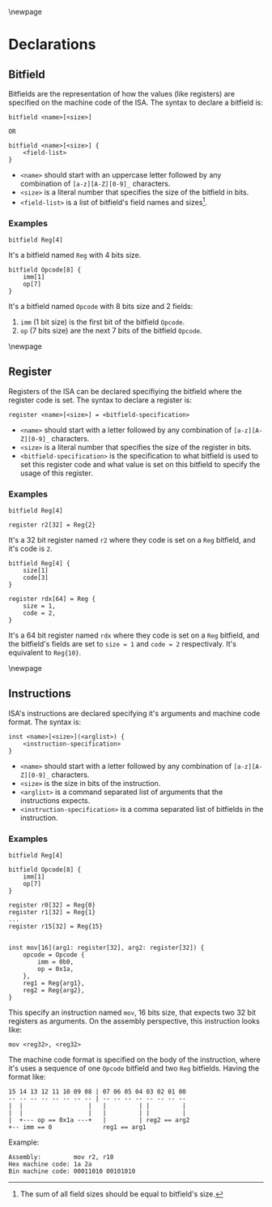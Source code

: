 \newpage
# Declarations

## Bitfield

Bitfields are the representation of how the values (like registers) are specified on the machine
code of the ISA. The syntax to declare a bitfield is:

```
bitfield <name>[<size>]

OR

bitfield <name>[<size>] {
    <field-list>
}
```

* `<name>` should start with an uppercase letter followed by any combination of `[a-z][A-Z][0-9]_`
  characters.
* `<size>` is a literal number that specifies the size of the bitfield in bits.
* `<field-list>` is a list of bitfield's field names and sizes[^fields-size].

### Examples

```
bitfield Reg[4]
```

It's a bitfield named `Reg` with 4 bits size.

```
bitfield Opcode[8] {
	imm[1]
	op[7]
}
```

It's a bitfield named `Opcode` with 8 bits size and 2 fields:

1. `imm` (1 bit size) is the first bit of the bitfield `Opcode`.
2. `op` (7 bits size) are the next 7 bits of the bitfield `Opcode`.


[^fields-size]: The sum of all field sizes should be equal to bitfield's size.


\newpage
## Register

Registers of the ISA can be declared specifiying the bitfield where the register code is set.
The syntax to declare a register is:

```
register <name>[<size>] = <bitfield-specification>
```

* `<name>` should start with a letter followed by any combination of `[a-z][A-Z][0-9]_` characters.
* `<size>` is a literal number that specifies the size of the register in bits.
* `<bitfield-specification>` is the specification to what bitfield is used to set this register
  code and what value is set on this bitfield to specify the usage of this register.

### Examples

```
bitfield Reg[4]

register r2[32] = Reg{2}
```

It's a 32 bit register named `r2` where they code is set on a `Reg` bitfield, and it's code is `2`.

```
bitfield Reg[4] {
    size[1]
    code[3]
}

register rdx[64] = Reg {
    size = 1,
    code = 2,
}
```

It's a 64 bit register named `rdx` where they code is set on a `Reg` bitfield, and the bitfield's
fields are set to `size = 1` and `code = 2` respectivaly. It's equivalent to `Reg{10}`.


\newpage
## Instructions

ISA's instructions are declared specifying it's arguments and machine code format. The syntax is:

```
inst <name>[<size>](<arglist>) {
    <instruction-specification>
}
```

* `<name>` should start with a letter followed by any combination of `[a-z][A-Z][0-9]_` characters.
* `<size>` is the size in bits of the instruction.
* `<arglist>` is a command separated list of arguments that the instructions expects.
* `<instruction-specification>` is a comma separated list of bitfields in the instruction.

### Examples

```
bitfield Reg[4]

bitfield Opcode[8] {
	imm[1]
	op[7]
}

register r0[32] = Reg{0}
register r1[32] = Reg{1}
...
register r15[32] = Reg{15}


inst mov[16](arg1: register[32], arg2: register[32]) {
	opcode = Opcode {
		imm = 0b0,
		op = 0x1a,
	},
	reg1 = Reg{arg1},
	reg2 = Reg{arg2},
}
```

This specify an instruction named `mov`, 16 bits size, that expects two 32 bit registers as
arguments. On the assembly perspective, this instruction looks like:

```
mov <reg32>, <reg32>
```

The machine code format is specified on the body of the instruction, where it's uses a sequence
of one `Opcode` bitfield and two `Reg` bitfields. Having the format like:

```
15 14 13 12 11 10 09 08 | 07 06 05 04 03 02 01 00
-- -- -- -- -- -- -- -- | -- -- -- -- -- -- -- --
|  |                  |   |         | |         |
|  |                  |   |         | |         |
|  +--- op == 0x1a ---+   |         | reg2 == arg2
+-- imm == 0              reg1 == arg1
```

Example:

```
Assembly:         mov r2, r10
Hex machine code: 1a 2a
Bin machine code: 00011010 00101010
```
